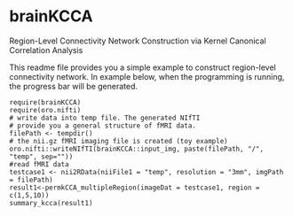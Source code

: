 # brainKCCA
Region-Level Connectivity Network Construction via Kernel Canonical Correlation Analysis 


This readme file provides you a simple example to construct region-level connectivity network. In example below, when the programming is running, the progress bar will be generated.

```{r, fig.show='hold'}
require(brainKCCA)
require(oro.nifti)
# write data into temp file. The generated NIfTI
# provide you a general structure of fMRI data.
filePath <- tempdir()
# the nii.gz fMRI imaging file is created (toy example)
oro.nifti::writeNIfTI(brainKCCA::input_img, paste(filePath, "/",  "temp", sep=""))
#read fMRI data
testcase1 <- nii2RData(niiFile1 = "temp", resolution = "3mm", imgPath = filePath)
result1<-permkCCA_multipleRegion(imageDat = testcase1, region = c(1,5,10))
summary_kcca(result1)
```
